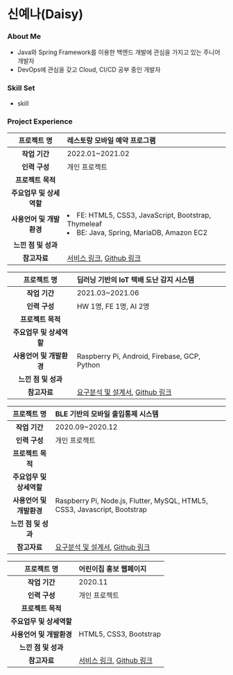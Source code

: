 # 신예나(Daisy)


### About Me
- Java와 Spring Framework를 이용한 백엔드 개발에 관심을 가지고 있는 주니어 개발자
- DevOps에 관심을 갖고 Cloud, CI/CD 공부 중인 개발자

### Skill Set
- skill

### Project Experience
|프로젝트 명|레스토랑 모바일 예약 프로그램|
|:---:|:---|
|**작업 기간**|2022.01~2021.02|
|**인력 구성**|개인 프로젝트|
|**프로젝트 목적**||
|**주요업무 및 상세역할**||
|**사용언어 및 개발환경**|<li>FE: HTML5, CSS3, JavaScript, Bootstrap, Thymeleaf</li><li>BE: Java, Spring, MariaDB, Amazon EC2</li>|
|**느낀 점 및 성과**||
|**참고자료**|[서비스 링크](http://sushicaptain.com), [Github 링크](https://github.com/shinyena/sushi)|

|프로젝트 명|딥러닝 기반의 IoT 택배 도난 감지 시스템|
|:---:|:---|
|**작업 기간**|2021.03~2021.06|
|**인력 구성**|HW 1명, FE 1명, AI 2명|
|**프로젝트 목적**||
|**주요업무 및 상세역할**||
|**사용언어 및 개발환경**|Raspberry Pi, Android, Firebase, GCP, Python|
|**느낀 점 및 성과**||
|**참고자료**|[요구분석 및 설계서](), [Github 링크]()|

|프로젝트 명|BLE 기반의 모바일 출입통제 시스템|
|:---:|:---|
|**작업 기간**|2020.09~2020.12|
|**인력 구성**|개인 프로젝트|
|**프로젝트 목적**||
|**주요업무 및 상세역할**||
|**사용언어 및 개발환경**|Raspberry Pi, Node.js, Flutter, MySQL, HTML5, CSS3, Javascript, Bootstrap|
|**느낀 점 및 성과**||
|**참고자료**|[요구분석 및 설계서](), [Github 링크](https://github.com/shinyena/doorlock)|

|프로젝트 명|어린이집 홍보 웹페이지|
|:---:|:---|
|**작업 기간**|2020.11|
|**인력 구성**|개인 프로젝트|
|**프로젝트 목적**||
|**주요업무 및 상세역할**||
|**사용언어 및 개발환경**|HTML5, CSS3, Bootstrap|
|**느낀 점 및 성과**||
|**참고자료**|[서비스 링크](https://pulee1076.netlify.app/), [Github 링크](https://github.com/shinyena/pulee1076)|

